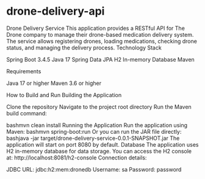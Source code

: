 # drone-delivery-api
Drone Delivery Service
This application provides a RESTful API for The Drone company to manage their drone-based medication delivery system.
The service allows registering drones, loading medications, checking drone status, and managing the delivery process.
Technology Stack

Spring Boot 3.4.5
Java 17
Spring Data JPA
H2 In-memory Database
Maven

Requirements

Java 17 or higher
Maven 3.6 or higher

How to Build and Run
Building the Application

Clone the repository
Navigate to the project root directory
Run the Maven build command:

bashmvn clean install
Running the Application
Run the application using Maven:
bashmvn spring-boot:run
Or you can run the JAR file directly:
bashjava -jar target/drone-delivery-service-0.0.1-SNAPSHOT.jar
The application will start on port 8080 by default.
Database
The application uses H2 in-memory database for data storage. You can access the H2 console at:
http://localhost:8081/h2-console
Connection details:

JDBC URL: jdbc:h2:mem:dronedb
Username: sa
Password: password
